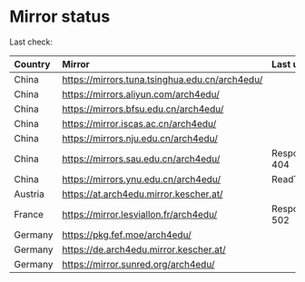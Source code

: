 <script src="./time.js"></script>
# Mirror status
Last check: <script type="text/javascript">localize(1695446105.4113476);</script>

|Country|Mirror|Last update|
|:------|:-----|:----------|
|China|https://mirrors.tuna.tsinghua.edu.cn/arch4edu/|<script type="text/javascript">localize(1695407432);</script>|
|China|https://mirrors.aliyun.com/arch4edu/|<script type="text/javascript">localize(1695364265);</script>|
|China|https://mirrors.bfsu.edu.cn/arch4edu/|<script type="text/javascript">localize(1695407432);</script>|
|China|https://mirror.iscas.ac.cn/arch4edu/|<script type="text/javascript">localize(1695407432);</script>|
|China|https://mirrors.nju.edu.cn/arch4edu/|<script type="text/javascript">localize(1695407432);</script>|
|China|https://mirrors.sau.edu.cn/arch4edu/|Response 404|
|China|https://mirrors.ynu.edu.cn/arch4edu/|ReadTimeout|
|Austria|https://at.arch4edu.mirror.kescher.at/|<script type="text/javascript">localize(1695407432);</script>|
|France|https://mirror.lesviallon.fr/arch4edu/|Response 502|
|Germany|https://pkg.fef.moe/arch4edu/|<script type="text/javascript">localize(1695407432);</script>|
|Germany|https://de.arch4edu.mirror.kescher.at/|<script type="text/javascript">localize(1695407432);</script>|
|Germany|https://mirror.sunred.org/arch4edu/|<script type="text/javascript">localize(1695407432);</script>|

<script src="./tablefilter/tablefilter.js"></script>
<script src="./table.js"></script>